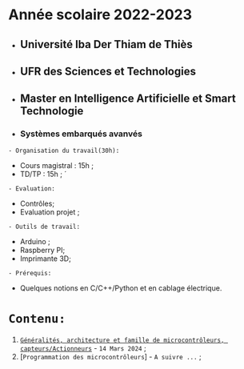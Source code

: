 # Année scolaire 2022-2023
 * ##  Université Iba Der Thiam de Thiès 
 * ##  UFR des Sciences et Technologies 
 * ##  Master en Intelligence Artificielle et Smart Technologie
 * ### Systèmes embarqués avanvés
 
  ``` - Organisation du travail(30h): ```
 * Cours magistral : 15h ;
 * TD/TP : 15h ; ́
 
 ``` - Evaluation: ```
 * Contrôles;
 * Evaluation projet ;
 
 ``` - Outils de travail: ```
 * Arduino ;
 * Raspberry PI;
 * Imprimante 3D;
 
 ``` - Prérequis: ```
 * Quelques notions en C/C++/Python et en cablage électrique.
 
 # ``` Contenu: ```
 1. [`Généralités, architecture et famille de microcontrôleurs, capteurs/Actionneurs`](https://github.com/pape-barro/Master_IA-ST_UIDT/blob/main/support_SE-p1.pdf) - ``` 14 Mars 2024 ``` ;
 2. [`Programmation des microcontrôleurs`] - ``` A suivre ... ``` ;
